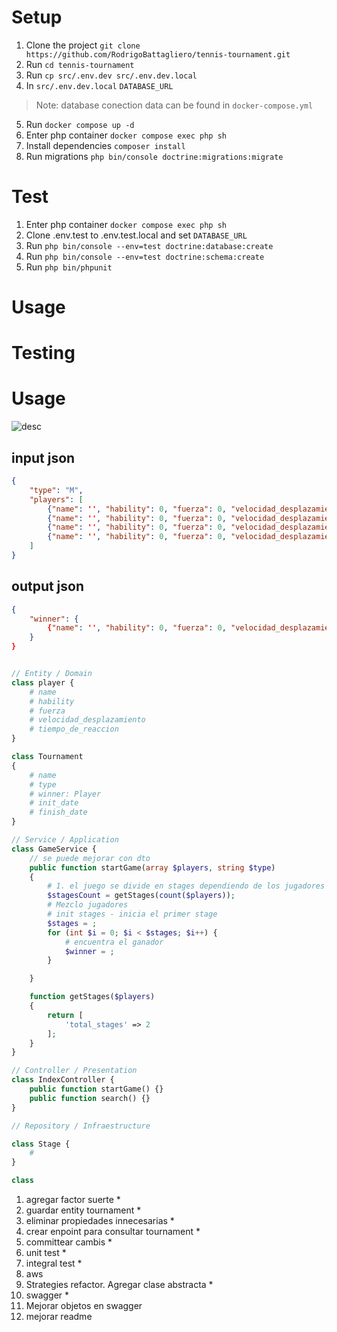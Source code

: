 # Setup

1. Clone the project `git clone https://github.com/RodrigoBattagliero/tennis-tournament.git`
2. Run `cd tennis-tournament`
3. Run `cp src/.env.dev src/.env.dev.local`
4. In `src/.env.dev.local` `DATABASE_URL`
> Note: database conection data can be found in `docker-compose.yml`
5. Run `docker compose up -d`
6. Enter php container `docker compose exec php sh`
7. Install dependencies `composer install`
9. Run migrations `php bin/console doctrine:migrations:migrate`

# Test
1. Enter php container `docker compose exec php sh`
2. Clone .env.test to .env.test.local and set `DATABASE_URL`
2. Run `php bin/console --env=test doctrine:database:create`
3. Run `php bin/console --env=test doctrine:schema:create`
4. Run `php bin/phpunit`

# Usage

# Testing 
# Usage
![desc](https://drive.google.com/file/d/1uUezLKWku8PNxtj6bEmDKCtzoZBVu5Fy/view?usp=drive_link)

## input json

```json
{
    "type": "M",
    "players": [
        {"name": '', "hability": 0, "fuerza": 0, "velocidad_desplazamiento": 0, "tiempo_de_reaccion": 0},
        {"name": '', "hability": 0, "fuerza": 0, "velocidad_desplazamiento": 0, "tiempo_de_reaccion": 0},
        {"name": '', "hability": 0, "fuerza": 0, "velocidad_desplazamiento": 0, "tiempo_de_reaccion": 0},
        {"name": '', "hability": 0, "fuerza": 0, "velocidad_desplazamiento": 0, "tiempo_de_reaccion": 0},
    ]
}
```

## output json
```json
{
    "winner": {
        {"name": '', "hability": 0, "fuerza": 0, "velocidad_desplazamiento": 0, "tiempo_de_reaccion": 0}
    }
}
```

```php

// Entity / Domain
class player {
    # name
    # hability
    # fuerza
    # velocidad_desplazamiento
    # tiempo_de_reaccion
}

class Tournament 
{
    # name
    # type
    # winner: Player
    # init_date
    # finish_date
}

// Service / Application 
class GameService {
    // se puede mejorar con dto 
    public function startGame(array $players, string $type)
    {
        # 1. el juego se divide en stages dependiendo de los jugadores
        $stagesCount = getStages(count($players));
        # Mezclo jugadores
        # init stages - inicia el primer stage
        $stages = ;
        for (int $i = 0; $i < $stages; $i++) {
            # encuentra el ganador
            $winner = ;
        }

    }

    function getStages($players)
    {
        return [
            'total_stages' => 2
        ];
    }
}

// Controller / Presentation
class IndexController {
    public function startGame() {}
    public function search() {}
}

// Repository / Infraestructure

class Stage {
    # 
}

class 

```

01. agregar factor suerte * 
02. guardar entity tournament *
03. eliminar propiedades innecesarias *
04. crear enpoint para consultar tournament *
05. committear cambis *
06. unit test *
07. integral test *
08. aws
09. Strategies refactor. Agregar clase abstracta *
10. swagger *
11. Mejorar objetos en swagger
12. mejorar readme
